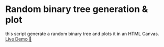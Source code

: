 # Random binary tree generation & plot

this script generate a random binary tree and plots it in an HTML Canvas. [Live Demo 🌳](https://rafiqali.github.io/random_binary_tree/)

